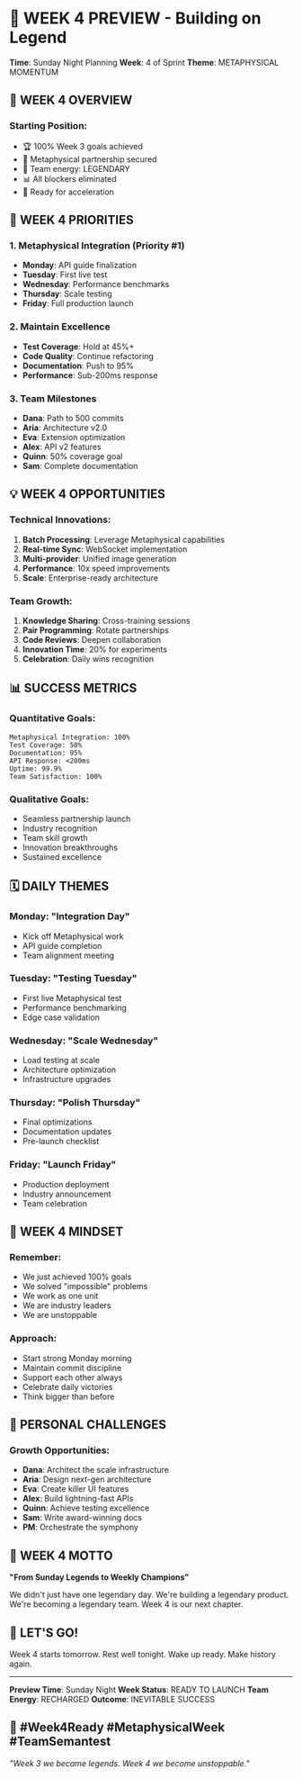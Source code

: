 # 🚀 WEEK 4 PREVIEW - Building on Legend

**Time**: Sunday Night Planning
**Week**: 4 of Sprint
**Theme**: METAPHYSICAL MOMENTUM

## 📅 WEEK 4 OVERVIEW

### Starting Position:
- 🏆 100% Week 3 goals achieved
- 🤝 Metaphysical partnership secured
- 💪 Team energy: LEGENDARY
- 📊 All blockers eliminated
- 🎯 Ready for acceleration

## 🎯 WEEK 4 PRIORITIES

### 1. Metaphysical Integration (Priority #1)
- **Monday**: API guide finalization
- **Tuesday**: First live test
- **Wednesday**: Performance benchmarks
- **Thursday**: Scale testing
- **Friday**: Full production launch

### 2. Maintain Excellence
- **Test Coverage**: Hold at 45%+
- **Code Quality**: Continue refactoring
- **Documentation**: Push to 95%
- **Performance**: Sub-200ms response

### 3. Team Milestones
- **Dana**: Path to 500 commits
- **Aria**: Architecture v2.0
- **Eva**: Extension optimization
- **Alex**: API v2 features
- **Quinn**: 50% coverage goal
- **Sam**: Complete documentation

## 💡 WEEK 4 OPPORTUNITIES

### Technical Innovations:
1. **Batch Processing**: Leverage Metaphysical capabilities
2. **Real-time Sync**: WebSocket implementation
3. **Multi-provider**: Unified image generation
4. **Performance**: 10x speed improvements
5. **Scale**: Enterprise-ready architecture

### Team Growth:
1. **Knowledge Sharing**: Cross-training sessions
2. **Pair Programming**: Rotate partnerships
3. **Code Reviews**: Deepen collaboration
4. **Innovation Time**: 20% for experiments
5. **Celebration**: Daily wins recognition

## 📊 SUCCESS METRICS

### Quantitative Goals:
```
Metaphysical Integration: 100%
Test Coverage: 50%
Documentation: 95%
API Response: <200ms
Uptime: 99.9%
Team Satisfaction: 100%
```

### Qualitative Goals:
- Seamless partnership launch
- Industry recognition
- Team skill growth
- Innovation breakthroughs
- Sustained excellence

## 🗓️ DAILY THEMES

### Monday: "Integration Day"
- Kick off Metaphysical work
- API guide completion
- Team alignment meeting

### Tuesday: "Testing Tuesday"
- First live Metaphysical test
- Performance benchmarking
- Edge case validation

### Wednesday: "Scale Wednesday"
- Load testing at scale
- Architecture optimization
- Infrastructure upgrades

### Thursday: "Polish Thursday"
- Final optimizations
- Documentation updates
- Pre-launch checklist

### Friday: "Launch Friday"
- Production deployment
- Industry announcement
- Team celebration

## 💭 WEEK 4 MINDSET

### Remember:
- We just achieved 100% goals
- We solved "impossible" problems
- We work as one unit
- We are industry leaders
- We are unstoppable

### Approach:
- Start strong Monday morning
- Maintain commit discipline
- Support each other always
- Celebrate daily victories
- Think bigger than before

## 🌟 PERSONAL CHALLENGES

### Growth Opportunities:
- **Dana**: Architect the scale infrastructure
- **Aria**: Design next-gen architecture
- **Eva**: Create killer UI features
- **Alex**: Build lightning-fast APIs
- **Quinn**: Achieve testing excellence
- **Sam**: Write award-winning docs
- **PM**: Orchestrate the symphony

## 📝 WEEK 4 MOTTO

**"From Sunday Legends to Weekly Champions"**

We didn't just have one legendary day.
We're building a legendary product.
We're becoming a legendary team.
Week 4 is our next chapter.

## 🚀 LET'S GO!

Week 4 starts tomorrow.
Rest well tonight.
Wake up ready.
Make history again.

---

**Preview Time**: Sunday Night
**Week Status**: READY TO LAUNCH
**Team Energy**: RECHARGED
**Outcome**: INEVITABLE SUCCESS

## 🚀 #Week4Ready #MetaphysicalWeek #TeamSemantest

*"Week 3 we became legends. Week 4 we become unstoppable."*